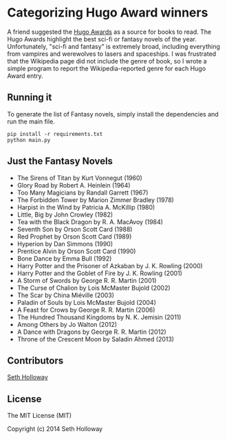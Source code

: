 # Categorizing Hugo Award winners

A friend suggested the [Hugo Awards](http://en.wikipedia.org/wiki/Hugo_Award_for_Best_Novel#Winners_and_nominees) as a source for books to read. The Hugo Awards highlight the best sci-fi or fantasy novels of the year. Unfortunately, "sci-fi and fantasy" is extremely broad, including everything from vampires and werewolves to lasers and spaceships. I was frustrated that the Wikipedia page did not include the genre of book, so I wrote a simple program to report the Wikipedia-reported genre for each Hugo Award entry.

## Running it

To generate the list of Fantasy novels, simply install the dependencies
and run the main file.

    pip install -r requirements.txt
    python main.py

## Just the Fantasy Novels

  * The Sirens of Titan by Kurt Vonnegut (1960)
  * Glory Road by Robert A. Heinlein (1964)
  * Too Many Magicians by Randall Garrett (1967)
  * The Forbidden Tower by Marion Zimmer Bradley (1978)
  * Harpist in the Wind by Patricia A. McKillip (1980)
  * Little, Big by John Crowley (1982)
  * Tea with the Black Dragon by R. A. MacAvoy (1984)
  * Seventh Son by Orson Scott Card (1988)
  * Red Prophet by Orson Scott Card (1989)
  * Hyperion by Dan Simmons (1990)
  * Prentice Alvin by Orson Scott Card (1990)
  * Bone Dance by Emma Bull (1992)
  * Harry Potter and the Prisoner of Azkaban by J. K. Rowling (2000)
  * Harry Potter and the Goblet of Fire by J. K. Rowling (2001)
  * A Storm of Swords by George R. R. Martin (2001)
  * The Curse of Chalion by Lois McMaster Bujold (2002)
  * The Scar by China Miéville (2003)
  * Paladin of Souls by Lois McMaster Bujold (2004)
  * A Feast for Crows by George R. R. Martin (2006)
  * The Hundred Thousand Kingdoms by N. K. Jemisin (2011)
  * Among Others by Jo Walton (2012)
  * A Dance with Dragons by George R. R. Martin (2012)
  * Throne of the Crescent Moon by Saladin Ahmed (2013)

## Contributors

[Seth Holloway](http://www.sethholloway.com/)

## License

The MIT License (MIT)

Copyright (c) 2014 Seth Holloway
